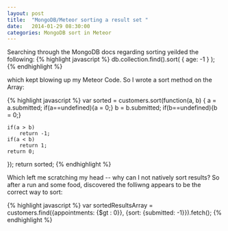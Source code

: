 ```yaml
---
layout: post
title:  "MongoDB/Meteor sorting a result set "
date:   2014-01-29 08:30:00
categories: MongoDB sort in Meteor
---
```


Searching through the MongoDB docs regarding sorting yeilded the following:
{% highlight javascript %}
db.collection.find().sort( { age: -1 } );
{% endhighlight %}

which kept blowing up my Meteor Code. So I wrote a sort method on the Array:

{% highlight javascript %}
var sorted = customers.sort(function(a, b) {
    a = a.submitted;
    if(a==undefined){a = 0;}
    b = b.submitted;
    if(b==undefined){b = 0;}

    if(a > b)
        return -1;
    if(a < b)
        return 1;
    return 0;
});
return sorted;
{% endhighlight %}

Which left me scratching my head -- why can I not natively sort results? So after a run and some food, discovered the folliwng appears to be the correct way to sort:

{% highlight javascript %}
var sortedResultsArray = customers.find({appointments: {$gt : 0}}, {sort: {submitted: -1}}).fetch();
{% endhighlight %}

